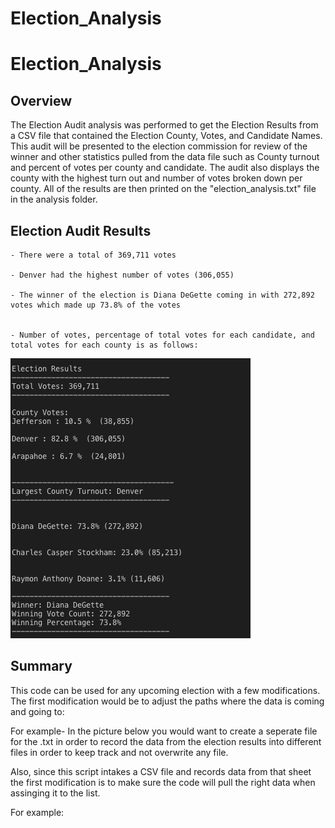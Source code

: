 # Election_Analysis
# Election_Analysis

## Overview

The Election Audit analysis was performed to get the Election Results from a CSV file that contained the Election County, Votes, and Candidate Names. This audit will be presented to the election commission for review of the winner and other statistics pulled from the data file such as County turnout and percent of votes per county and candidate. The audit also displays the county with the highest turn out and number of votes broken down per county. All of the results are then printed on the "election_analysis.txt" file in the analysis folder.


## Election Audit Results

    - There were a total of 369,711 votes 
    
    - Denver had the highest number of votes (306,055)

    - The winner of the election is Diana DeGette coming in with 272,892 votes which made up 73.8% of the votes
    
    
    - Number of votes, percentage of total votes for each candidate, and total votes for each county is as follows:

![](Resources/Screen%20Shot%202020-08-08%20at%202.38.50%20PM.png)



## Summary

This code can be used for any upcoming election with a few modifications.
The first modification would be to adjust the paths where the data is coming and going to:

For example- In the picture below you would want to create a seperate file for the .txt in order to record the data from the election results into different files in order to keep track and not overwrite any file.


Also, since this script intakes a CSV file and records data from that sheet the first modification is to make sure the code will pull the right data when assinging it to the list. 

For example:
